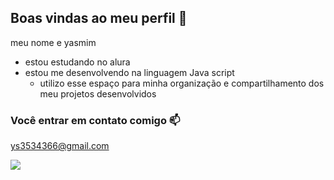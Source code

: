 ## Boas vindas ao meu perfil 💙

meu nome e yasmim   

- estou estudando no alura
- estou me desenvolvendo na linguagem Java script
  - utilizo esse espaço para minha organização e compartilhamento dos meu projetos desenvolvidos 

### Você entrar em contato comigo 📫

ys3534366@gmail.com 



![](https://github.com/user-attachments/assets/409cf3f5-5843-44c1-a471-06f9a50fe08c)


